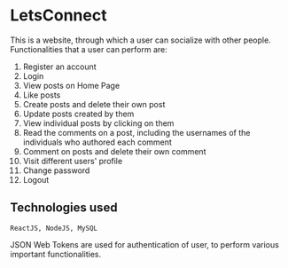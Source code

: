 # LetsConnect

This is a website, through which a user can socialize with other people.
Functionalities that a user can perform are:

1. Register an account
2. Login
3. View posts on Home Page
4. Like posts
5. Create posts and delete their own post
6. Update posts created by them
7. View individual posts by clicking on them
8. Read the comments on a post, including the usernames of the individuals who authored each comment
9. Comment on posts and delete their own comment
10. Visit different users' profile
11. Change password
12. Logout

## Technologies used
    ReactJS, NodeJS, MySQL

JSON Web Tokens are used for authentication of user, to perform various important functionalities.

